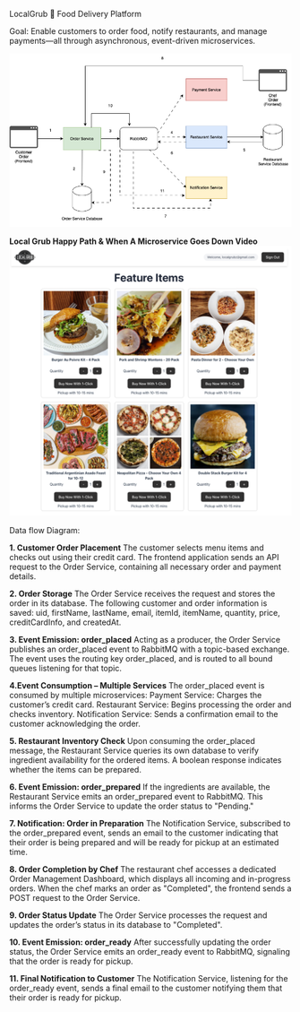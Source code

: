 LocalGrub 🍔 
Food Delivery Platform

Goal:
Enable customers to order food, notify restaurants, and manage payments—all through asynchronous, event-driven microservices.

![ALT TEXT](./data-flow-diagram.png)

**Local Grub Happy Path & When A Microservice Goes Down Video**
[![Local Grub Happy Path & When A Microservice Goes Down](./LocalGrub_VId_Thumbnail.png)](https://drive.google.com/file/d/1CAJFTE5mmKluq33BG0cP1vH9e5ZSUN98/view?usp=sharing)

Data flow Diagram: 

**1. Customer Order Placement**
  The customer selects menu items and checks out using their credit card. The frontend application sends an API request to the Order Service, containing all necessary order and payment details.

**2. Order Storage**
  The Order Service receives the request and stores the order in its database. The following customer and order information is saved:
  uid, firstName, lastName, email, itemId, itemName, quantity, price, creditCardInfo, and createdAt.

**3. Event Emission: order_placed**
  Acting as a producer, the Order Service publishes an order_placed event to RabbitMQ with a topic-based exchange. The event uses the routing key order_placed, and is routed to all bound queues listening for that topic.

**4.Event Consumption – Multiple Services**
  The order_placed event is consumed by multiple microservices:
  Payment Service: Charges the customer’s credit card.
  Restaurant Service: Begins processing the order and checks inventory.
  Notification Service: Sends a confirmation email to the customer acknowledging the order.

**5. Restaurant Inventory Check**
  Upon consuming the order_placed message, the Restaurant Service queries its own database to verify ingredient availability for the ordered items. A boolean response indicates whether the items can be prepared.

**6. Event Emission: order_prepared**
  If the ingredients are available, the Restaurant Service emits an order_prepared event to RabbitMQ. This informs the Order Service to update the order status to "Pending."

**7. Notification: Order in Preparation**
  The Notification Service, subscribed to the order_prepared event, sends an email to the customer indicating that their order is being prepared and will be ready for pickup at an estimated time.

**8. Order Completion by Chef**
  The restaurant chef accesses a dedicated Order Management Dashboard, which displays all incoming and in-progress orders. When the chef marks an order as "Completed", the frontend sends a POST request to the Order Service.

**9. Order Status Update**
  The Order Service processes the request and updates the order’s status in its database to "Completed".

**10. Event Emission: order_ready**
  After successfully updating the order status, the Order Service emits an order_ready event to RabbitMQ, signaling that the order is ready for pickup.

**11. Final Notification to Customer**
  The Notification Service, listening for the order_ready event, sends a final email to the customer notifying them that their order is ready for pickup.
